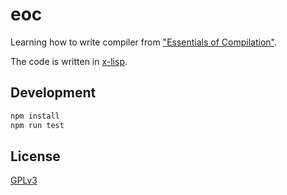 # eoc

Learning how to write compiler from
["Essentials of Compilation"](https://github.com/IUCompilerCourse/Essentials-of-Compilation).

The code is written in
[x-lisp](https://github.com/xieyuheng/x-lisp.js).

## Development

```sh
npm install
npm run test
```

## License

[GPLv3](LICENSE)
